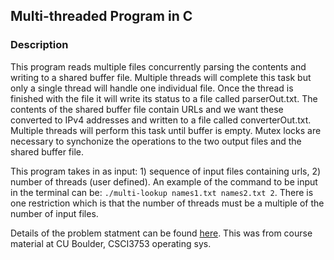 ## Multi-threaded Program in C  

### Description  
This program reads multiple files concurrently parsing the contents and writing to a shared buffer file.  Multiple threads will complete this task but only a single thread will handle one individual file.  Once the thread is finished with the file it will write its status to a file called parserOut.txt.  The contents of the shared buffer file contain URLs and we want these converted to IPv4 addresses and written to a file called converterOut.txt.  Multiple threads will perform this task until buffer is empty.  Mutex locks are necessary to synchonize the operations to the two output files and the shared buffer file.  

This program takes in as input: 1) sequence of input files containing urls, 2) number of threads (user defined).  An example of the command to be input in the terminal can be: `./multi-lookup names1.txt names2.txt 2`.  There is one restriction which is that the number of threads must be a multiple of the number of input files.  

Details of the problem statment can be found [here](https://steve303.github.io/multiThreadProg-sharedfiles/problem_stmt.pdf).  This was from course material at CU Boulder, CSCI3753 operating sys.



